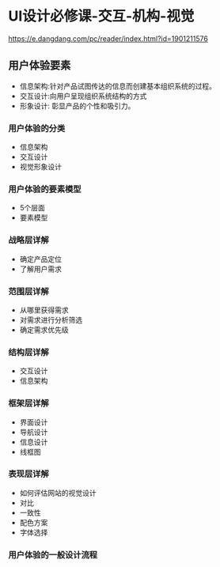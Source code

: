 # UI设计必修课-交互-机构-视觉

<https://e.dangdang.com/pc/reader/index.html?id=1901211576>

## 用户体验要素

- 信息架构:针对产品试图传达的信息而创建基本组织系统的过程。
- 交互设计:向用户呈现组织系统结构的方式
- 形象设计: 彰显产品的个性和吸引力。

### 用户体验的分类

- 信息架构
- 交互设计
- 视觉形象设计

### 用户体验的要素模型

- 5个层面
- 要素模型

### 战略层详解

- 确定产品定位
- 了解用户需求

### 范围层详解

- 从哪里获得需求
- 对需求进行分析筛选
- 确定需求优先级

### 结构层详解

- 交互设计
- 信息架构

### 框架层详解

- 界面设计
- 导航设计
- 信息设计
- 线框图

### 表现层详解

- 如何评估网站的视觉设计
- 对比
- 一致性
- 配色方案
- 字体选择

### 用户体验的一般设计流程
